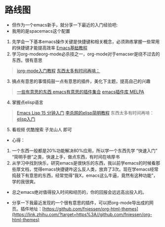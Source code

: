 # 路线图
- 但作为一个emacs新手，就分享一下最近的入门经验吧:
- 我用的是spacemacs这个配置

1. 先学会一下基本emacs操作关键是快捷键和相关概念，必须熟练掌握一些常用的快捷键才能提高效率
[Emacs基础教程](https://link.zhihu.com/?target=http%3A//wenku.baidu.com/link%3Furl%3DsIR1xSly-E1-p3JwQ5ogYdGatqL8sVDd22v12SwhIVjvznDC6Xm_6yvvbx_9SpPmXJQWKE8Tv7yZ4D5Wlbzi3bR7RBl5F_IltcWJB-J5EBG)
2. 学习org-modeorg-mode必杀技之一，org-mode对于emacser是绕不过去的东西，很有意思
> [iorg-mode入门教程](https://link.zhihu.com/?target=http%3A//www.fuzihao.org/blog/2015/02/19/org-mode%25E6%2595%2599%25E7%25A8%258B/)
> [东西太多有时间再啃：](https://link.zhihu.com/?target=http%3A//www.fuzihao.org/blog/2015/02/19/org-mode%25E6%2595%2599%25E7%25A8%258B/)

3. 搞点有意思的事情捣鼓一点有意思的插件，美化下主题，提高自己的兴趣
> [一些有意思的东西 ](https://link.zhihu.com/?target=https%3A//github.com/emacs-china/hello-emacs)
> [emacs有意思的插件集合](https://link.zhihu.com/?target=https%3A//github.com/emacs-china/hello-emacs)
> [emacs插件库 MELPA](https://link.zhihu.com/?target=http%3A//www.melpa.org/)

4. 掌握点elisp语言
> [Emacs Lisp 15 分钟入门](https://link.zhihu.com/?target=http%3A//blog.jobbole.com/44932/)
> [李杀网的elisp简明教程](https://link.zhihu.com/?target=https%3A//www.douban.com/group/topic/9719353/)
> 东西太多有时间再啃：[elisp入门](https://link.zhihu.com/?target=http%3A//wenku.baidu.com/link%3Furl%3DJQDBRci7ohHEANUj9X22oPrNBzN9MCvqrC7w2S9OG7HjxRHi9Ri7QCu9nCzT4ZsScGsDd6e_AyRquBJ_lhUc5BVz8X_r41i3q9bWCh0iGnK)

5. 看视频 优酷搜索 子龙山人 即可

- 心得：
1. 一个东西一般都是20%功能解决80%应用，所以学一个东西先学 “快速入门” “简明手册”之类，快速上手，做点东西，有时间在啃厚书 
2. 从学习中找到快乐，研究emacs是很快乐的东西，我以前学emacs的时候看那些厚文档，觉得emacs快捷键咋这么反人类，放弃了3次。现在学emacs经常捣鼓下有意思的东西，经常觉得“我X，emacs这么牛逼，竟然有这种功能”，学的我很爽。

- 总之emacs绝对值得投入时间和经历的，你的回报会远远高出投入的。

- 分享一下我最近发现的一个很有意思的插件，可以把org-mode导出成的网页。插件地址：[https://github.com/fniessen/org-html-themes](https://link.zhihu.com/?target=https%3A//github.com/fniessen/org-html-themes)
